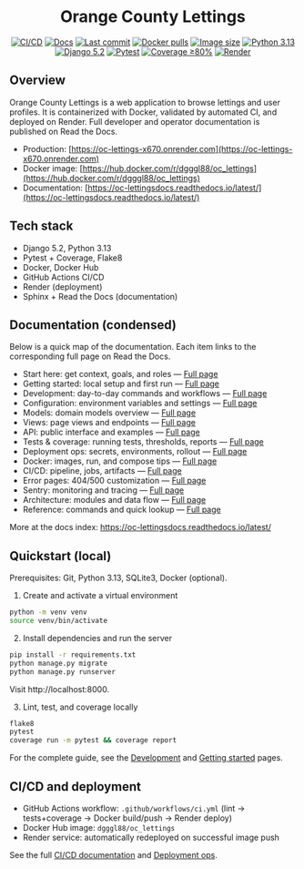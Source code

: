 <div align="center">

# Orange County Lettings

[![CI/CD](https://img.shields.io/github/actions/workflow/status/dim-gggl/oc_lettings/ci.yml?branch=main&label=CI%20%2F%20CD)](https://github.com/dim-gggl/oc_lettings/actions)
[![Docs](https://img.shields.io/readthedocs/oc-lettings?logo=readthedocs)](https://oc-lettingsdocs.readthedocs.io/latest/)
[![Last commit](https://img.shields.io/github/last-commit/dim-gggl/oc_lettings)](https://github.com/dim-gggl/oc_lettings/commits/main)
[![Docker pulls](https://img.shields.io/docker/pulls/dgggl88/oc_lettings?logo=docker)](https://hub.docker.com/r/dgggl88/oc_lettings)
[![Image size](https://img.shields.io/docker/image-size/dgggl88/oc_lettings/latest?logo=docker)](https://hub.docker.com/r/dgggl88/oc_lettings)
[![Python 3.13](https://img.shields.io/badge/python-3.13-blue?logo=python)](#)
[![Django 5.2](https://img.shields.io/badge/django-5.2-green?logo=django)](#)
[![Pytest](https://img.shields.io/badge/pytest-8.x-0A9EDC?logo=pytest)](#)
[![Coverage ≥80%](https://img.shields.io/badge/coverage-%3E%3D80%25-yellowgreen)](#)
[![Render](https://img.shields.io/badge/Render-Hosted-46E3B7?logo=render)](https://oc-lettings-670x.onrender.com)

</div>

## Overview

Orange County Lettings is a web application to browse lettings and user profiles. It is containerized with Docker, validated by automated CI, and deployed on Render. Full developer and operator documentation is published on Read the Docs.

- Production: [https://oc-lettings-x670.onrender.com](https://oc-lettings-x670.onrender.com)
- Docker image: [https://hub.docker.com/r/dgggl88/oc_lettings](https://hub.docker.com/r/dgggl88/oc_lettings)
- Documentation: [https://oc-lettingsdocs.readthedocs.io/latest/](https://oc-lettingsdocs.readthedocs.io/latest/)

## Tech stack

- Django 5.2, Python 3.13
- Pytest + Coverage, Flake8
- Docker, Docker Hub
- GitHub Actions CI/CD
- Render (deployment)
- Sphinx + Read the Docs (documentation)

## Documentation (condensed)

Below is a quick map of the documentation. Each item links to the corresponding full page on Read the Docs.

- Start here: get context, goals, and roles — [Full page](https://oc-lettingsdocs.readthedocs.io/latest/start_here.html)
- Getting started: local setup and first run — [Full page](https://oc-lettingsdocs.readthedocs.io/latest/getting_started.html)
- Development: day-to-day commands and workflows — [Full page](https://oc-lettingsdocs.readthedocs.io/latest/development.html)
- Configuration: environment variables and settings — [Full page](https://oc-lettingsdocs.readthedocs.io/latest/configuration.html)
- Models: domain models overview — [Full page](https://oc-lettingsdocs.readthedocs.io/latest/models.html)
- Views: page views and endpoints — [Full page](https://oc-lettingsdocs.readthedocs.io/latest/views.html)
- API: public interface and examples — [Full page](https://oc-lettingsdocs.readthedocs.io/latest/api.html)
- Tests & coverage: running tests, thresholds, reports — [Full page](https://oc-lettingsdocs.readthedocs.io/latest/tests_and_coverage.html)
- Deployment ops: secrets, environments, rollout — [Full page](https://oc-lettingsdocs.readthedocs.io/latest/deployment_ops.html)
- Docker: images, run, and compose tips — [Full page](https://oc-lettingsdocs.readthedocs.io/latest/docker.html)
- CI/CD: pipeline, jobs, artifacts — [Full page](https://oc-lettingsdocs.readthedocs.io/latest/ci_cd.html)
- Error pages: 404/500 customization — [Full page](https://oc-lettingsdocs.readthedocs.io/latest/error_pages.html)
- Sentry: monitoring and tracing — [Full page](https://oc-lettingsdocs.readthedocs.io/latest/sentry.html)
- Architecture: modules and data flow — [Full page](https://oc-lettingsdocs.readthedocs.io/latest/architecture.html)
- Reference: commands and quick lookup — [Full page](https://oc-lettingsdocs.readthedocs.io/latest/reference.html)

More at the docs index: https://oc-lettingsdocs.readthedocs.io/latest/

## Quickstart (local)

Prerequisites: Git, Python 3.13, SQLite3, Docker (optional).

1) Create and activate a virtual environment

```bash
python -m venv venv
source venv/bin/activate
```

2) Install dependencies and run the server

```bash
pip install -r requirements.txt
python manage.py migrate
python manage.py runserver
```

Visit http://localhost:8000.

3) Lint, test, and coverage locally

```bash
flake8
pytest
coverage run -m pytest && coverage report
```

For the complete guide, see the [Development](https://oc-lettingsdocs.readthedocs.io/latest/development.html) and [Getting started](https://oc-lettingsdocs.readthedocs.io/latest/getting_started.html) pages.

## CI/CD and deployment

- GitHub Actions workflow: `.github/workflows/ci.yml` (lint → tests+coverage → Docker build/push → Render deploy)
- Docker Hub image: `dgggl88/oc_lettings`
- Render service: automatically redeployed on successful image push

See the full [CI/CD documentation](https://oc-lettingsdocs.readthedocs.io/latest/ci_cd.html) and [Deployment ops](https://oc-lettingsdocs.readthedocs.io/latest/deployment_ops.html).

